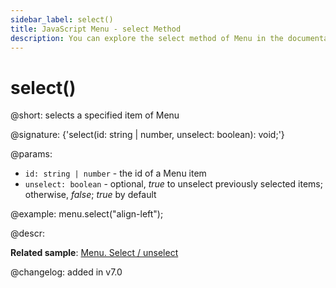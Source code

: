 ```yaml
---
sidebar_label: select()
title: JavaScript Menu - select Method 
description: You can explore the select method of Menu in the documentation of the DHTMLX JavaScript UI library. Browse developer guides and API reference, try out code examples and live demos, and download a free 30-day evaluation version of DHTMLX Suite.
---
```


# select()

@short: selects a specified item of Menu

@signature: {'select(id: string | number, unselect: boolean): void;'}

@params:
- `id: string | number` - the id of a Menu item
- `unselect: boolean` - optional, *true* to unselect previously selected items; otherwise, *false*; *true* by default

@example:
menu.select("align-left");

@descr:

**Related sample**: [Menu. Select / unselect](https://snippet.dhtmlx.com/9qqah8ex)

@changelog:
added in v7.0

[comment]: # (@related: menu/work_with_menu.md#selectingunselectinganitem)

[comment]: # (@relatedapi: menu/api/menu_unselect_method.md menu/api/menu_isselected_method.md menu/api/menu_getselected_method.md)
